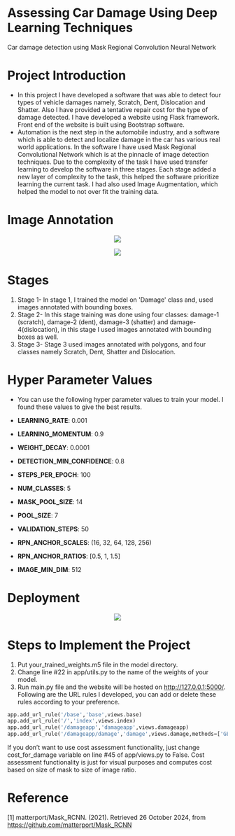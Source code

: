 # Assessing Car Damage Using Deep Learning Techniques
Car damage detection using Mask Regional Convolution Neural Network

# Project Introduction
- In this project I have developed a software that was able to detect four types of vehicle damages namely, Scratch, Dent, Dislocation and Shatter. Also I have provided a tentative repair cost for the type of damage detected. I have developed a website using Flask framework. Front end of the website is built using Bootstrap software.
- Automation is the next step in the automobile industry, and a software which is able to detect and localize damage in the car has various real world applications. In the software I have used Mask Regional Convolutional Network which is at the pinnacle of image detection techniques. Due to the complexity of the task I have used transfer learning to develop the software in three stages. Each stage added a new layer of complexity to the task, this helped the software prioritize learning the current task. I had also used Image Augmentation, which helped the model to not over fit the training data.

# Image Annotation

<p align="center">
  <img src="https://user-images.githubusercontent.com/50113394/122675966-8302e900-d1f9-11eb-8623-3a94ac231d7a.png" />
</p>

<p align="center">
  <img src="https://user-images.githubusercontent.com/50113394/122676009-9dd55d80-d1f9-11eb-99aa-7525630aa98b.png" />
</p>


# Stages

1) Stage 1- In stage 1, I trained the model on 'Damage' class and, used images annotated with bounding boxes.
2) Stage 2- In this stage training was done using four classes: damage-1 (scratch), damage-2 (dent), damage-3 (shatter) and damage-4(dislocation), in this stage I used images annotated with bounding boxes as well.
3) Stage 3- Stage 3 used images annotated with polygons, and four classes namely Scratch, Dent, Shatter and Dislocation. 

# Hyper Parameter Values
- You can use the following hyper parameter values to train your model. I found these values to give the best results.

- **LEARNING_RATE**: 0.001
- **LEARNING_MOMENTUM**: 0.9
- **WEIGHT_DECAY**: 0.0001
- **DETECTION_MIN_CONFIDENCE**: 0.8
- **STEPS_PER_EPOCH**: 100
- **NUM_CLASSES**: 5
- **MASK_POOL_SIZE**: 14
- **POOL_SIZE**: 7
- **VALIDATION_STEPS**: 50
- **RPN_ANCHOR_SCALES**: (16, 32, 64, 128, 256)
- **RPN_ANCHOR_RATIOS**: [0.5, 1, 1.5]
- **IMAGE_MIN_DIM**: 512
  
# Deployment

<p align="center">
  <img src="https://user-images.githubusercontent.com/50113394/122676093-04f31200-d1fa-11eb-853e-202102a1b8e7.png" />
</p>


# Steps to Implement the Project
1) Put your_trained_weights.m5 file in the model directory.
2) Change line #22 in app/utils.py to the name of the weights of your model.
3) Run main.py file and the website will be hosted on http://127.0.0.1:5000/. Following are the URL rules I developed, you can add or delete these rules according to your preference.
 ```python
app.add_url_rule('/base','base',views.base)
app.add_url_rule('/','index',views.index)
app.add_url_rule('/damageapp','damageapp',views.damageapp)
app.add_url_rule('/damageapp/damage','damage',views.damage,methods=['GET','POST'])
```
If you don’t want to use cost assessment functionality, just change cost_for_damage variable on line #45 of app/views.py to False. Cost assessment functionality is just for visual purposes and computes cost based on size of mask to size of image ratio.

# Reference

[1] matterport/Mask_RCNN. (2021). Retrieved 26 October 2024, from https://github.com/matterport/Mask_RCNN

